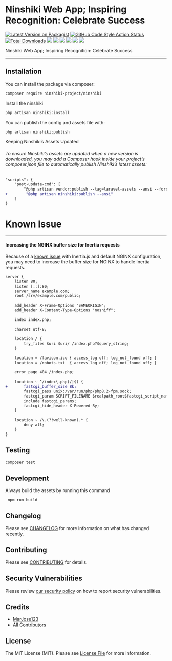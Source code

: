 # Ninshiki Web App; Inspiring Recognition: Celebrate Success

[![Latest Version on Packagist](https://img.shields.io/packagist/v/ninshiki-project/ninshiki.svg?style=flat-square)](https://packagist.org/packages/ninshiki-project/ninshiki)
[![GitHub Code Style Action Status](https://img.shields.io/github/actions/workflow/status/ninshiki-project/ninshiki/fix-php-code-style-issues.yml?branch=main&label=code%20style&style=flat-square)](https://github.com/ninshiki-project/ninshiki/actions?query=workflow%3A"Fix+PHP+code+style+issues"+branch%3Amain)
[![Total Downloads](https://img.shields.io/packagist/dt/ninshiki-project/ninshiki.svg?style=flat-square)](https://packagist.org/packages/ninshiki-project/ninshiki)
[![](https://img.shields.io/badge/Laravel-v10.x-FF2D20?style=flat-square&logo=laravel&logoColor=white)](#)
[![](https://img.shields.io/badge/Laravel-v11.x-FF2D20?style=flat-square&logo=laravel&logoColor=white)](#)
[![](https://img.shields.io/badge/Vue.js-v3.x-4FC08D?style=flat-square&logo=vue.js&logoColor=white)](#)
[![](https://img.shields.io/badge/Tailwind_CSS-v3.x-06B6D4?style=flat-square&logo=tailwind-css&logoColor=white)](#)
[![](https://img.shields.io/badge/PrimeVue-v4.x-41B883?style=flat-square&logo=primevue&logoColor=white)](#)
[![](https://img.shields.io/badge/Inertia-v2.x-9553E9?style=flat-square&logo=inertia&logoColor=white)](#)

Ninshiki Web App; Inspiring Recognition: Celebrate Success

---

## Installation

You can install the package via composer:

```bash
composer require ninshiki-project/ninshiki
```

Install the ninshiki

```bash
php artisan ninshiki:install
```

You can publish the config and assets file with:

```bash
php artisan ninshiki:publish
```

Keeping Ninshiki’s Assets Updated

###### _To ensure Ninshiki’s assets are updated when a new version is downloaded, you may add a Composer hook inside your project’s composer.json file to automatically publish Ninshiki’s latest assets:_

```diff
"scripts": {
    "post-update-cmd": [
        "@php artisan vendor:publish --tag=laravel-assets --ansi --force",
+        "@php artisan ninshiki:publish --ansi"
    ]
}
```

# Known Issue 

---

#### Increasing the NGINX buffer size for Inertia requests
Because of a [known issue](https://github.com/inertiajs/inertia-laravel/issues/529) with Inertia.js and default NGINX configuration, you may need to increase the buffer size for NGINX to handle Inertia requests.
```diff
server {
    listen 80;
    listen [::]:80;
    server_name example.com;
    root /srv/example.com/public;
 
    add_header X-Frame-Options "SAMEORIGIN";
    add_header X-Content-Type-Options "nosniff";
 
    index index.php;
 
    charset utf-8;
 
    location / {
        try_files $uri $uri/ /index.php?$query_string;
    }
 
    location = /favicon.ico { access_log off; log_not_found off; }
    location = /robots.txt  { access_log off; log_not_found off; }
 
    error_page 404 /index.php;
 
    location ~ ^/index\.php(/|$) {
+       fastcgi_buffer_size 8k;    
        fastcgi_pass unix:/var/run/php/php8.2-fpm.sock;
        fastcgi_param SCRIPT_FILENAME $realpath_root$fastcgi_script_name;
        include fastcgi_params;
        fastcgi_hide_header X-Powered-By;
    }
 
    location ~ /\.(?!well-known).* {
        deny all;
    }
}
```


## Testing

```bash
composer test
```

## Development

Always build the assets by running this command

```bash
 npm run build
```

## Changelog

Please see [CHANGELOG](CHANGELOG.md) for more information on what has changed recently.

## Contributing

Please see [CONTRIBUTING](CONTRIBUTING.md) for details.

## Security Vulnerabilities

Please review [our security policy](../../security/policy) on how to report security vulnerabilities.

## Credits

- [MarJose123](https://github.com/ninshiki-project)
- [All Contributors](../../contributors)

## License

The MIT License (MIT). Please see [License File](LICENSE.md) for more information.
